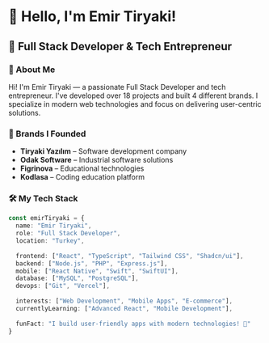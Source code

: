 # 👋 Hello, I'm Emir Tiryaki!

## 🚀 Full Stack Developer & Tech Entrepreneur

### 🎯 About Me

Hi! I'm Emir Tiryaki — a passionate Full Stack Developer and tech entrepreneur. I've developed over 18 projects and built 4 different brands. I specialize in modern web technologies and focus on delivering user-centric solutions.

### 🏢 Brands I Founded

- **Tiryaki Yazılım** – Software development company  
- **Odak Software** – Industrial software solutions  
- **Figrinova** – Educational technologies  
- **Kodlasa** – Coding education platform  

### 🛠️ My Tech Stack

```typescript
const emirTiryaki = {
  name: "Emir Tiryaki",
  role: "Full Stack Developer",
  location: "Turkey",
  
  frontend: ["React", "TypeScript", "Tailwind CSS", "Shadcn/ui"],
  backend: ["Node.js", "PHP", "Express.js"],
  mobile: ["React Native", "Swift", "SwiftUI"],
  database: ["MySQL", "PostgreSQL"],
  devops: ["Git", "Vercel"],
  
  interests: ["Web Development", "Mobile Apps", "E-commerce"],
  currentlyLearning: ["Advanced React", "Mobile Development"],
  
  funFact: "I build user-friendly apps with modern technologies! 🚀"
}

